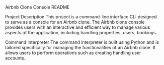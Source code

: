 Airbnb Clone Console README

Project Description
This project is a command-line interface CLI designed to
serve as a console for an Airbnb clone.
The Airbnb clone console provides users with an interactive
and efficient way to manage various aspects
of the application, including handling properties,
users, bookings.

Command Interpreter
The command interpreter is built using Python and is
tailored specifically for managing the
functionalities of an Airbnb clone.
It allows users to perform operations such as creating
handling user accounts.
